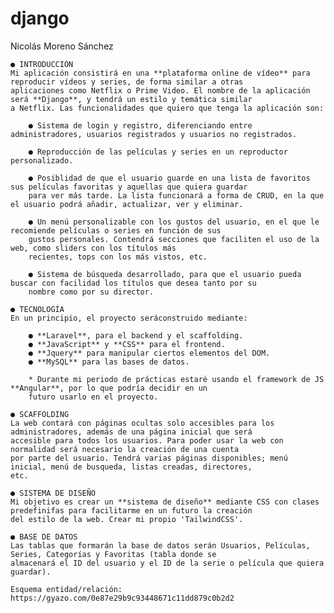 # django
Nicolás Moreno Sánchez

	● INTRODUCCIÓN
	Mi aplicación consistirá en una **plataforma online de vídeo** para reproducir vídeos y series, de forma similar a otras
	aplicaciones como Netflix o Prime Video. El nombre de la aplicación será **Django**, y tendrá un estilo y temática similar 
	a Netflix. Las funcionalidades que quiero que tenga la aplicación son:

		● Sistema de login y registro, diferenciando entre administradores, usuarios registrados y usuarios no registrados.
		
		● Reproducción de las películas y series en un reproductor personalizado.
		
		● Posiblidad de que el usuario guarde en una lista de favoritos sus películas favoritas y aquellas que quiera guardar
		para ver más tarde. La lista funcionará a forma de CRUD, en la que el usuario podrá añadir, actualizar, ver y eliminar.
		
		● Un menú personalizable con los gustos del usuario, en el que le recomiende películas o series en función de sus
		gustos personales. Contendrá secciones que faciliten el uso de la web, como sliders con los títulos más 
		recientes, tops con los más vistos, etc.
		
		● Sistema de búsqueda desarrollado, para que el usuario pueda buscar con facilidad los títulos que desea tanto por su
		nombre como por su director.

	● TECNOLOGÍA
	En un principio, el proyecto seráconstruido mediante:

		● **Laravel**, para el backend y el scaffolding.
		● **JavaScript** y **CSS** para el frontend.
		● **Jquery** para manipular ciertos elementos del DOM.
		● **MySQL** para las bases de datos.
		
		* Durante mi periodo de prácticas estaré usando el framework de JS **Angular**, por lo que podría decidir en un
		futuro usarlo en el proyecto.

	● SCAFFOLDING
	La web contará con páginas ocultas solo accesibles para los administradores, además de una página inicial que será
	accesible para todos los usuarios. Para poder usar la web con normalidad será necesario la creación de una cuenta
	por parte del usuario. Tendrá varias páginas disponibles; menú inicial, menú de busqueda, listas creadas, directores,
	etc.

	● SISTEMA DE DISEÑO
	Mi objetivo es crear un **sistema de diseño** mediante CSS con clases predefinifas para facilitarme en un futuro la creación
	del estilo de la web. Crear mi propio 'TailwindCSS'.

	● BASE DE DATOS
	Las tablas que formarán la base de datos serán Usuarios, Películas, Series, Categorías y Favoritas (tabla donde se
	almacenará el ID del usuario y el ID de la serie o película que quiera guardar).

	Esquema entidad/relación: https://gyazo.com/0e87e29b9c93448671c11dd879c0b2d2
